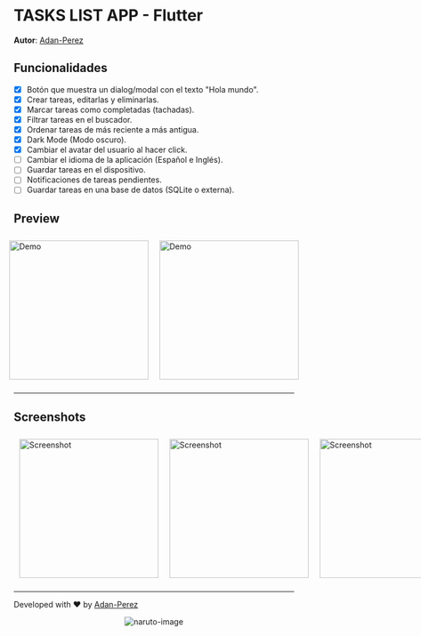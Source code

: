 # TASKS LIST APP - Flutter

**Autor**: [Adan-Perez](https://github.com/Adan-Perez)

## Funcionalidades

-   [x] Botón que muestra un dialog/modal con el texto "Hola mundo".
-   [x] Crear tareas, editarlas y eliminarlas.
-   [x] Marcar tareas como completadas (tachadas).
-   [x] Filtrar tareas en el buscador.
-   [x] Ordenar tareas de más reciente a más antigua.
-   [x] Dark Mode (Modo oscuro).
-   [x] Cambiar el avatar del usuario al hacer click.
-   [ ] Cambiar el idioma de la aplicación (Español e Inglés).
-   [ ] Guardar tareas en el dispositivo.
-   [ ] Notificaciones de tareas pendientes.
-   [ ] Guardar tareas en una base de datos (SQLite o externa).

## Preview

<div style="display: flex; justify-content: center;">
    <img src="https://i.imgur.com/n3AVCeI.gif" alt="Demo" style="width: 250px; margin: 10px;">
    <img src="https://i.imgur.com/2fZ0oeT.gif" alt="Demo" style="width: 250px; margin: 10px;">
</div>

---

## Screenshots

<div style="grid-template-columns: repeat(3, 1fr); display: grid; justify-items: center; align-items: center;">
    <img src="https://i.imgur.com/SbwR0IA.jpg" alt="Screenshot" style="width: 250px; margin: 10px;">
    <img src="https://i.imgur.com/gF2YCp3.jpg" alt="Screenshot" style="width: 250px; margin: 10px;">
     <img src="https://i.imgur.com/wBwhwB4.jpg" alt="Screenshot" style="width: 250px; margin: 10px;">
</div>

---

Developed with ❤ by [Adan-Perez](https://github.com/Adan-Perez)

<p align="center" 
    style="width: 100%; height: 100%;"
>
  <img src="https://storage.googleapis.com/sticker-prod/Wren242GEdiHYWm6ZGJp/5.png" alt="naruto-image">
</p>
